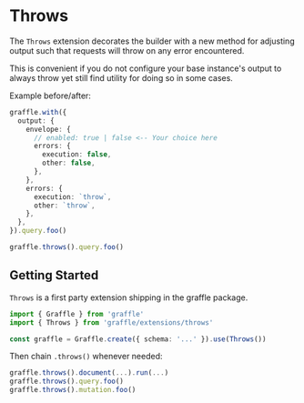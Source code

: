 # Throws

<!--@include: @/_snippets/example-links/extension_throws.md-->

The `Throws` extension decorates the builder with a new method for adjusting output such that requests will throw on any error encountered.

This is convenient if you do not configure your base instance's output to always throw yet still find utility for doing so in some cases.

Example before/after:

```ts
graffle.with({
  output: {
    envelope: {
      // enabled: true | false <-- Your choice here
      errors: {
        execution: false,
        other: false,
      },
    },
    errors: {
      execution: `throw`,
      other: `throw`,
    },
  },
}).query.foo()
```

```ts
graffle.throws().query.foo()
```

## Getting Started

`Throws` is a first party extension shipping in the graffle package.

```ts twoslash
import { Graffle } from 'graffle'
import { Throws } from 'graffle/extensions/throws'

const graffle = Graffle.create({ schema: '...' }).use(Throws())
```

Then chain `.throws()` whenever needed:

```ts
graffle.throws().document(...).run(...)
graffle.throws().query.foo()
graffle.throws().mutation.foo()
```
